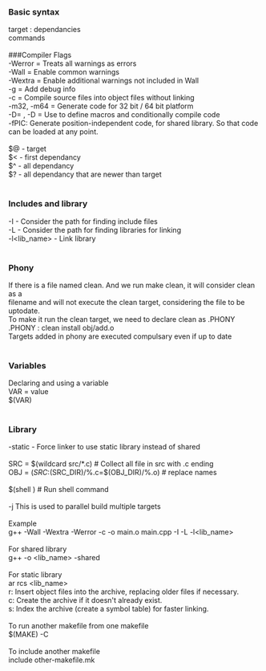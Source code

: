 ### Basic syntax</br>
target : dependancies</br>
	commands</br>
</br>
###Compiler Flags</br>
-Werror = Treats all warnings as errors</br>
-Wall = Enable common warnings</br>
-Wextra = Enable additional warnings not included in Wall</br>
-g = Add debug info</br>
-c = Compile source files into object files without linking</br>
-m32, -m64 = Generate code for 32 bit / 64 bit platform</br>
-D<MACRO>=<value> , -D<MACRO> = Use to define macros and conditionally compile code</br>
-fPIC: Generate position-independent code, for shared library. So that code can be loaded at any point.</br>
</br>
$@ - target</br>
$< - first dependancy</br>
$^ - all dependancy</br>
$? - all dependancy that are newer than target</br>
</br>
### Includes and library</br>
-I<path> - Consider the path for finding include files</br>
-L<path> - Consider the path for finding libraries for linking</br>
-l<lib_name> - Link library</br>
</br>
### Phony</br>
If there is a file named clean. And we run make clean, it will consider clean as a</br>
filename and will not execute the clean target, considering the file to be uptodate.</br>
To make it run the clean target, we need to declare clean as .PHONY</br>
.PHONY : clean install obj/add.o</br>
Targets added in phony are executed compulsary even if up to date</br>
</br>
### Variables</br>
Declaring and using a variable</br>
VAR = value</br>
$(VAR)</br>
</br>
### Library </br>
-static - Force linker to use static library instead of shared</br>
</br>
SRC = $(wildcard src/*.c)   # Collect all file in src with .c ending</br>
OBJ = $(SRC:$(SRC_DIR)/%.c=$(OBJ_DIR)/%.o) 			# replace names</br>
</br>
$(shell <cmd>)   # Run shell command</br>
</br>
-j<number> This is used to parallel build multiple targets</br>
</br>
Example</br>
g++ -Wall -Wextra -Werror -c -o main.o main.cpp -I<path> -L<path> -l<lib_name></br>
</br>
For shared library</br>
g++ -o <lib_name> <files> -shared</br>
</br>
For static library</br>
ar rcs <lib_name> <files> </br>
r: Insert object files into the archive, replacing older files if necessary.</br>
c: Create the archive if it doesn't already exist.</br>
s: Index the archive (create a symbol table) for faster linking.</br>
</br>
To run another makefile from one makefile</br>
$(MAKE) -C <directory> <target></br>
</br>
To include another makefile</br>
include other-makefile.mk</br>
